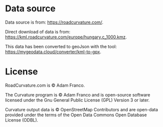 # Data source

Data source is from: https://roadcurvature.com/.

Direct download of data is from: https://kml.roadcurvature.com/europe/hungary.c_1000.kmz.

This data has been converted to geoJson with the tool: https://mygeodata.cloud/converter/kml-to-gpx.

# License

RoadCurvature.com is © Adam Franco.

The Curvature program is © Adam Franco and is open-source software licensed under the Gnu General Public License (GPL) Version 3 or later.

Curvature output data is © OpenStreetMap Contributors and are open-data provided under the terms of the Open Data Commons Open Database License (ODBL).
